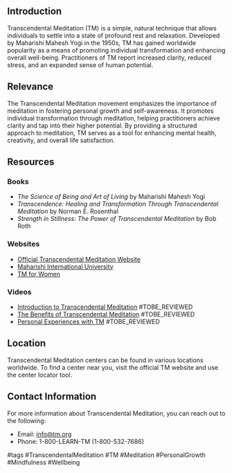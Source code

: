## Introduction
Transcendental Meditation (TM) is a simple, natural technique that allows individuals to settle into a state of profound rest and relaxation. Developed by Maharishi Mahesh Yogi in the 1950s, TM has gained worldwide popularity as a means of promoting individual transformation and enhancing overall well-being. Practitioners of TM report increased clarity, reduced stress, and an expanded sense of human potential.

## Relevance
The Transcendental Meditation movement emphasizes the importance of meditation in fostering personal growth and self-awareness. It promotes individual transformation through meditation, helping practitioners achieve clarity and tap into their higher potential. By providing a structured approach to meditation, TM serves as a tool for enhancing mental health, creativity, and overall life satisfaction.

## Resources

### Books
- *The Science of Being and Art of Living* by Maharishi Mahesh Yogi
- *Transcendence: Healing and Transformation Through Transcendental Meditation* by Norman E. Rosenthal
- *Strength in Stillness: The Power of Transcendental Meditation* by Bob Roth

### Websites
- [Official Transcendental Meditation Website](https://www.tm.org)
- [Maharishi International University](https://www.miu.edu)
- [TM for Women](https://www.tm.org/women)

### Videos
- [Introduction to Transcendental Meditation](https://www.youtube.com/watch?v=example1) #TOBE_REVIEWED
- [The Benefits of Transcendental Meditation](https://www.youtube.com/watch?v=example2) #TOBE_REVIEWED
- [Personal Experiences with TM](https://www.youtube.com/watch?v=example3) #TOBE_REVIEWED

## Location
Transcendental Meditation centers can be found in various locations worldwide. To find a center near you, visit the official TM website and use the center locator tool.

## Contact Information
For more information about Transcendental Meditation, you can reach out to the following:
- Email: info@tm.org
- Phone: 1-800-LEARN-TM (1-800-532-7686)

#tags
#TranscendentalMeditation #TM #Meditation #PersonalGrowth #Mindfulness #Wellbeing

